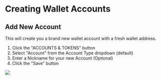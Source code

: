 # Creating Wallet Accounts

## Add New Account
This will create you a brand new wallet account with a fresh wallet address.

1. Click the "ACCOUNTS & TOKENS" button
2. Select "Account" from the Account Type dropdown (default)
3. Enter a Nickname for your new Account (Optional)
4. Click the "Save" button

![](../../img/wallet/gif/1.0.0_account_add_new.gif)
